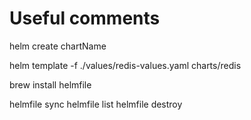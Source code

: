 # Useful comments

helm create chartName

helm template -f ./values/redis-values.yaml charts/redis


brew install helmfile


helmfile sync
helmfile list
helmfile destroy